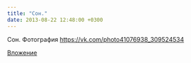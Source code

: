 ```yaml
---
title: "Сон."
date: 2013-08-22 12:48:00 +0300
---
```


Сон.
Фотография
https://vk.com/photo41076938_309524534

[Вложение](https://vk.com/photo41076938_309524534)
